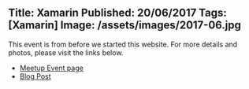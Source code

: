 Title: Xamarin
Published: 20/06/2017
Tags: [Xamarin]
Image: /assets/images/2017-06.jpg
---
This event is from before we started this website. For more details and photos, please visit the links below.

* [Meetup Event page](https://www.meetup.com/dotnetoxford/events/238808412/)
* [Blog Post](https://www.danclarke.com/dotnetoxford-june-2017)
